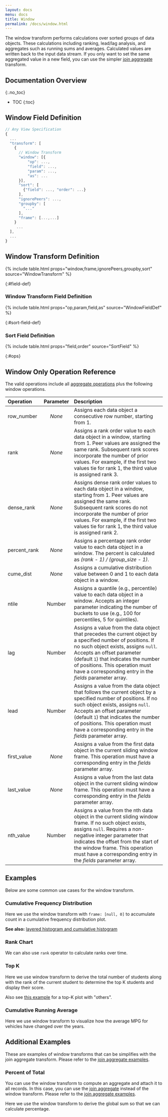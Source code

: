 ```yaml
---
layout: docs
menu: docs
title: Window
permalink: /docs/window.html
---
```


The window transform performs calculations over sorted groups of data objects. These calculations including ranking, lead/lag analysis, and aggregates such as running sums and averages. Calculated values are written back to the input data stream. If you only want to set the same aggregated value in a new field, you can use the simpler [join aggregate](joinaggregate.html) transform.

<!--prettier-ignore-start-->
## Documentation Overview
{:.no_toc}

- TOC
{:toc}

<!--prettier-ignore-end-->

## Window Field Definition

```js
// Any View Specification
{
  ...
  "transform": [
    {
      // Window Transform
      "window": [{
          "op": ...,
          "field": ...,
          "param": ...,
          "as": ...
      }],
      "sort": [
        {"field": ..., "order": ...}
      ],
      "ignorePeers": ...,
      "groupby": [
        "..."
      ],
      "frame": [...,...]
    }
     ...
  ],
  ...
}
```

## Window Transform Definition

{% include table.html props="window,frame,ignorePeers,groupby,sort" source="WindowTransform" %}

{:#field-def}

### Window Transform Field Definition

{% include table.html props="op,param,field,as" source="WindowFieldDef" %}

{:#sort-field-def}

### Sort Field Definition

{% include table.html props="field,order" source="SortField" %}

{:#ops}

## Window Only Operation Reference

The valid operations include all [aggregate operations](../aggregate/#ops) plus the following window operations.

| Operation | Parameter | Description |
| :-- | :-: | :-- |
| row_number | _None_ | Assigns each data object a consecutive row number, starting from 1. |
| rank | _None_ | Assigns a rank order value to each data object in a window, starting from 1. Peer values are assigned the same rank. Subsequent rank scores incorporate the number of prior values. For example, if the first two values tie for rank 1, the third value is assigned rank 3. |
| dense_rank | _None_ | Assigns dense rank order values to each data object in a window, starting from 1. Peer values are assigned the same rank. Subsequent rank scores do not incorporate the number of prior values. For example, if the first two values tie for rank 1, the third value is assigned rank 2. |
| percent_rank | _None_ | Assigns a percentage rank order value to each data object in a window. The percent is calculated as _(rank - 1) / (group_size - 1)_. |
| cume_dist | _None_ | Assigns a cumulative distribution value between 0 and 1 to each data object in a window. |
| ntile | Number | Assigns a quantile (e.g., percentile) value to each data object in a window. Accepts an integer parameter indicating the number of buckets to use (e.g., 100 for percentiles, 5 for quintiles). |
| lag | Number | Assigns a value from the data object that precedes the current object by a specified number of positions. If no such object exists, assigns `null`. Accepts an offset parameter (default `1`) that indicates the number of positions. This operation must have a corresponding entry in the _fields_ parameter array. |
| lead | Number | Assigns a value from the data object that follows the current object by a specified number of positions. If no such object exists, assigns `null`. Accepts an offset parameter (default `1`) that indicates the number of positions. This operation must have a corresponding entry in the _fields_ parameter array. |
| first_value | _None_ | Assigns a value from the first data object in the current sliding window frame. This operation must have a corresponding entry in the _fields_ parameter array. |
| last_value | _None_ | Assigns a value from the last data object in the current sliding window frame. This operation must have a corresponding entry in the _fields_ parameter array. |
| nth_value | Number | Assigns a value from the nth data object in the current sliding window frame. If no such object exists, assigns `null`. Requires a non-negative integer parameter that indicates the offset from the start of the window frame. This operation must have a corresponding entry in the _fields_ parameter array. |

## Examples

Below are some common use cases for the window transform.

### Cumulative Frequency Distribution

Here we use the window transform with `frame: [null, 0]` to accumulate count in a cumulative frequency distribution plot.

<div class="vl-example" data-name="area_cumulative_freq"></div>

**See also:** [layered histogram and cumulative histogram](../examples/layer_cumulative_histogram.html)

### Rank Chart

We can also use `rank` operator to calculate ranks over time.

<div class="vl-example" data-name="window_rank"></div>

### Top K

Here we use window transform to derive the total number of students along with the rank of the current student to determine the top K students and display their score.

<div class="vl-example" data-name="window_top_k"></div>

Also see [this example](https://vega.github.io/vega-lite/examples/window_top_k_others.html) for a top-K plot with "others".

### Cumulative Running Average

Here we use window transform to visualize how the average MPG for vehicles have changed over the years.

<div class="vl-example" data-name="window_cumulative_running_average"></div>

## Additional Examples

These are examples of window transforms that can be simplifies with the join aggregate transform. Please refer to the [join aggregate examples](joinaggregate.html#examples).

### Percent of Total

You can use the window transform to compute an aggregate and attach it to all records. In this case, you can use the [join aggregate](joinaggregate.html) instead of the window transform. Please refer to the [join aggregate examples](joinaggregate.html#examples).

Here we use the window transform to derive the global sum so that we can calculate percentage.

<div class="vl-example" data-name="window_percent_of_total"></div>
